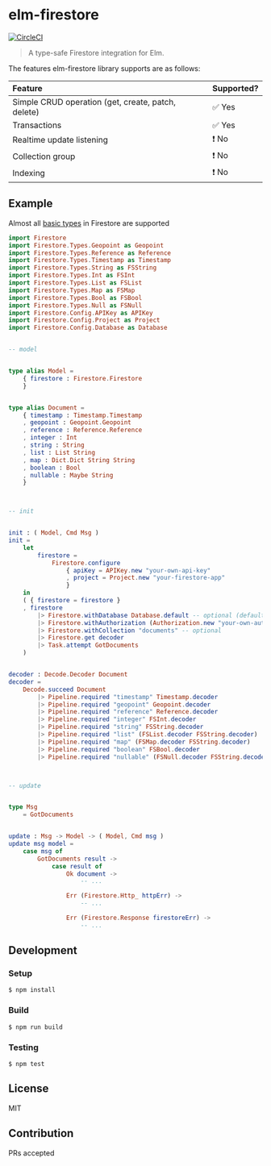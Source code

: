 # elm-firestore
[![CircleCI](https://circleci.com/gh/IzumiSy/elm-firestore.svg?style=svg)](https://circleci.com/gh/IzumiSy/elm-firestore)
> A type-safe Firestore integration for Elm. 

The features elm-firestore library supports are as follows:

|Feature|Supported?|
|:------|:---------|
| Simple CRUD operation (get, create, patch, delete) | :white_check_mark: Yes |
| Transactions | :white_check_mark: Yes |
| Realtime update listening | :heavy_exclamation_mark: No|
| Collection group | :heavy_exclamation_mark: No |
| Indexing | :heavy_exclamation_mark: No |

## Example
Almost all [basic types](https://firebase.google.com/docs/firestore/reference/rest/v1beta1/Value) in Firestore are supported

```elm
import Firestore
import Firestore.Types.Geopoint as Geopoint
import Firestore.Types.Reference as Reference
import Firestore.Types.Timestamp as Timestamp
import Firestore.Types.String as FSString
import Firestore.Types.Int as FSInt
import Firestore.Types.List as FSList
import Firestore.Types.Map as FSMap
import Firestore.Types.Bool as FSBool
import Firestore.Types.Null as FSNull
import Firestore.Config.APIKey as APIKey
import Firestore.Config.Project as Project
import Firestore.Config.Database as Database


-- model


type alias Model =
    { firestore : Firestore.Firestore
    }


type alias Document =
    { timestamp : Timestamp.Timestamp
    , geopoint : Geopoint.Geopoint
    , reference : Reference.Reference
    , integer : Int
    , string : String
    , list : List String
    , map : Dict.Dict String String
    , boolean : Bool
    , nullable : Maybe String
    }



-- init


init : ( Model, Cmd Msg )
init =
    let
        firestore =
            Firestore.configure 
                { apiKey = APIKey.new "your-own-api-key"
                , project = Project.new "your-firestore-app"
                }
    in
    ( { firestore = firestore }
    , firestore 
        |> Firestore.withDatabase Database.default -- optional (default or specify your own with `new` function)
        |> Firestore.withAuthorization (Authorization.new "your-own-auth-token") -- optional
        |> Firestore.withCollection "documents" -- optional
        |> Firestore.get decoder
        |> Task.attempt GotDocuments
    )


decoder : Decode.Decoder Document
decoder =
    Decode.succeed Document
        |> Pipeline.required "timestamp" Timestamp.decoder
        |> Pipeline.required "geopoint" Geopoint.decoder
        |> Pipeline.required "reference" Reference.decoder
        |> Pipeline.required "integer" FSInt.decoder
        |> Pipeline.required "string" FSString.decoder
        |> Pipeline.required "list" (FSList.decoder FSString.decoder)
        |> Pipeline.required "map" (FSMap.decoder FSString.decoder)
        |> Pipeline.required "boolean" FSBool.decoder
        |> Pipeline.required "nullable" (FSNull.decoder FSString.decoder)



-- update


type Msg
    = GotDocuments


update : Msg -> Model -> ( Model, Cmd msg )
update msg model =
    case msg of
        GotDocuments result ->
            case result of
                Ok document ->
                    -- ...

                Err (Firestore.Http_ httpErr) ->
                    -- ...

                Err (Firestore.Response firestoreErr) ->
                    -- ...
```

## Development

### Setup
```shell
$ npm install
```

### Build
```shell
$ npm run build
```

### Testing
```shell
$ npm test
```

## License
MIT

## Contribution
PRs accepted
